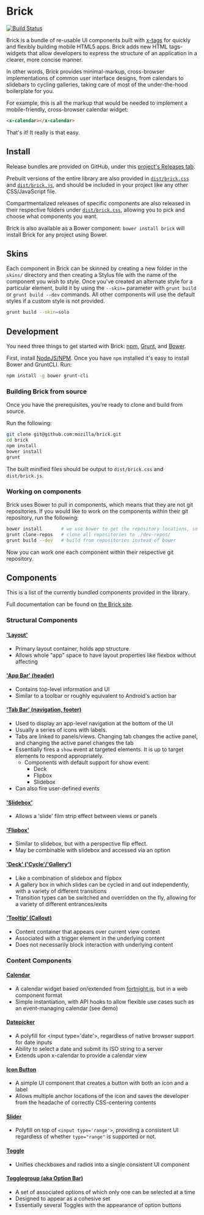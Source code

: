 # Brick

[![Build Status](https://travis-ci.org/mozilla/brick.png)](https://travis-ci.org/mozilla/brick)

Brick is a bundle of re-usable UI components built with
[x-tags](http://www.x-tags.org/) for quickly and flexibly building mobile HTML5
apps. Brick adds new HTML tags- widgets that allow developers to express the
structure of an application in a clearer, more concise manner.

In other words, Brick provides minimal-markup, cross-browser implementations of
common user interface designs, from calendars to slidebars to cycling
galleries, taking care of most of the under-the-hood boilerplate for you.

For example, this is all the markup that would be needed to implement a
mobile-friendly, cross-browser calendar widget:

```html
<x-calendar></x-calendar>
```

That's it! It really is that easy.

## Install

Release bundles are provided on GitHub, under this
[project's Releases tab](https://github.com/mozilla/brick/releases).

Prebuilt versions of the entire library are also provided in
[`dist/brick.css`](https://github.com/mozilla/brick/blob/master/dist/brick.css)
and
[`dist/brick.js`](https://github.com/mozilla/brick/blob/master/dist/brick.js),
and should be included in your project like any other CSS/JavaScript file.

Compartmentalized releases of specific components are also released in their
respective folders under
[`dist/brick.css`](https://github.com/mozilla/brick/tree/master/dist), allowing
you to pick and choose what components you want.

Brick is also available as a Bower component: `bower install brick` will
install Brick for any project using Bower.

## Skins

Each component in Brick can be skinned by creating a new folder in the
`skins/` directory and then creating a Stylus file with the name of the
component you wish to style. Once you've created an alternate style for a
particular element, build it by using the `--skin=` parameter with
`grunt build` or `grunt build --dev` commands.   All other components will use
the default styles if a custom style is not provided.

```bash
grunt build --skin=solo
```

## Development

You need three things to get started with Brick:
[npm](http://nodejs.org/download/), [Grunt](http://gruntjs.com), and
[Bower](http://bower.io).

First, install [NodeJS/NPM](http://nodejs.org/download/). Once you have `npm`
installed it's easy to install Bower and GruntCLI. Run:

```bash
npm install -g bower grunt-cli
```

### Building Brick from source

Once you have the prerequisites, you're ready to clone and build from source.

Run the following:

```bash
git clone git@github.com:mozilla/brick.git
cd brick
npm install
bower install
grunt
```

The built minified files should be output to `dist/brick.css` and `dist/brick.js`.

### Working on components

Brick uses Bower to pull in components, which means that they are not git
repositories. If you would like to work on the components within their git
repository, run the following:

```bash
bower install       # we use bower to get the repository locations, so this is required
grunt clone-repos   # clone all repositories to ./dev-repos/
grunt build --dev   # build from repositories instead of bower
```

Now you can work one each component within their respective git repository.

## Components

This is a list of the currently bundled components provided in the library.

Full documentation can be found on
[the Brick site](http://mozilla.github.io/brick/).

### Structural Components

#### ['Layout'](https://github.com/x-tag/layout)

* Primary layout container, holds app structure.
* Allows whole "app" space to have layout properties like flexbox without
  affecting <body>

#### ['App Bar' (header)](https://github.com/x-tag/appbar)

* Contains top-level information and UI
* Similar to a toolbar or roughly equivalent to Android's action bar

#### ['Tab Bar' (navigation, footer)](https://github.com/x-tag/tabbar)

* Used to display an app-level navigation at the bottom of the UI
* Usually a series of icons with labels.
* Tabs are linked to panels/views. Changing tab changes the active panel, and
  changing the active panel changes the tab
* Essentially fires a `show` event at targeted elements. It is up to target
  elements to respond appropriately.
  * Components with default support for show event:
    * Deck
    * Flipbox
    * Slidebox
* Can also fire user-defined events

#### ['Slidebox'](https://github.com/x-tag/slidebox)

* Allows a 'slide' film strip effect between views or panels

#### ['Flipbox'](https://github.com/x-tag/flipbox)

* Similar to slidebox, but with a perspective flip effect.
* May be combinable with slidebox and accessed via an option

#### ['Deck' ('Cycle'/'Gallery')](https://github.com/x-tag/deck)

* Like a combination of slidebox and flipbox
* A gallery box in which slides can be cycled in and out independently, with a
  variety of different transitions
* Transition types can be switched and overridden on the fly, allowing for a
  variety of different entrances/exits

#### ['Tooltip' (Callout)](https://github.com/x-tag/tooltip)

* Content container that appears over current view context
* Associated with a trigger element in the underlying content
* Does not necessarily block interaction with underlying content

### Content Components

#### [Calendar](https://github.com/x-tag/calendar)

* A calendar widget based on/extended from
  [fortnight.js](https://github.com/potch/fortnight.js), but in a web
  component format
* Simple instantiation, with API hooks to allow flexible use cases such as an
  event-managing calendar (see demo)

#### [Datepicker](https://github.com/x-tag/datepicker)

* A polyfill for &lt;input type='date'&gt;, regardless of native browser
  support for date inputs
* Ability to select a date and submit its ISO string to a server
* Extends upon x-calendar to provide a calendar view

#### [Icon Button](https://github.com/x-tag/iconbutton)

* A simple UI component that creates a button with both an icon and a label
* Allows multiple anchor locations of the icon and saves the developer from the
  headache of correctly CSS-centering contents

#### [Slider](https://github.com/x-tag/slider)

* Polyfill on top of `<input type='range'>`, providing a consistent UI
  regardless of whether `type="range"` is supported or not.

#### [Toggle](https://github.com/x-tag/toggle)

* Unifies checkboxes and radios into a single consistent UI component

#### [Togglegroup (aka Option Bar)](https://github.com/x-tag/togglegroup)

* A set of associated options of which only one can be selected at a time
* Designed to appear as a cohesive set
* Essentially several Toggles with the appearance of option buttons
